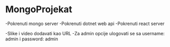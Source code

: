 # MongoProjekat


-Pokrenuti mongo server
-Pokrenuti dotnet web api
-Pokrenuti react server

-Slike i video dodavati kao URL
-Za admin opcije ulogovati se sa username: admin i password: admin
